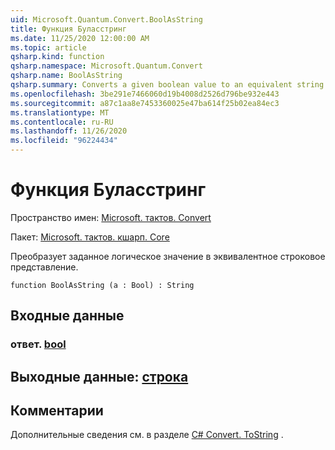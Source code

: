 ```yaml
---
uid: Microsoft.Quantum.Convert.BoolAsString
title: Функция Буласстринг
ms.date: 11/25/2020 12:00:00 AM
ms.topic: article
qsharp.kind: function
qsharp.namespace: Microsoft.Quantum.Convert
qsharp.name: BoolAsString
qsharp.summary: Converts a given boolean value to an equivalent string representation.
ms.openlocfilehash: 3be291e7466060d19b4008d2526d796be932e443
ms.sourcegitcommit: a87c1aa8e7453360025e47ba614f25b02ea84ec3
ms.translationtype: MT
ms.contentlocale: ru-RU
ms.lasthandoff: 11/26/2020
ms.locfileid: "96224434"
---
```

# <a name="boolasstring-function"></a>Функция Буласстринг

Пространство имен: [Microsoft. тактов. Convert](xref:Microsoft.Quantum.Convert)

Пакет: [Microsoft. тактов. кшарп. Core](https://nuget.org/packages/Microsoft.Quantum.QSharp.Core)


Преобразует заданное логическое значение в эквивалентное строковое представление.

```qsharp
function BoolAsString (a : Bool) : String
```


## <a name="input"></a>Входные данные

### <a name="a--bool"></a>ответ. [bool](xref:microsoft.quantum.lang-ref.bool)





## <a name="output--string"></a>Выходные данные: [строка](xref:microsoft.quantum.lang-ref.string)



## <a name="remarks"></a>Комментарии

Дополнительные сведения см. в разделе [C# Convert. ToString](https://docs.microsoft.com/dotnet/api/system.convert.tostring?view=netframework-4.7.1#System_Convert_ToString_System_Boolean_) .